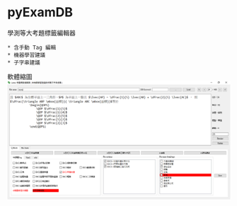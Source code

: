 # pyExamDB
學測等大考題標籤編輯器

    * 含手動 Tag 編輯
    * 機器學習建議
    * 子字串建議

軟體縮圖
![Alt text](/SamplePNG/Snapshot.png)
